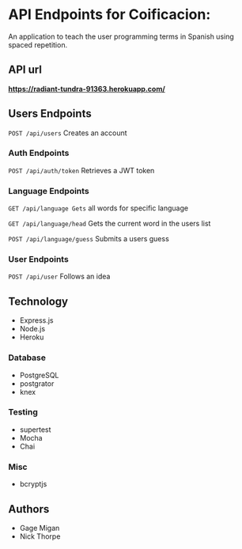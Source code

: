 # API Endpoints for Coificacion:
An application to teach the user programming terms in Spanish using spaced repetition.

## API url 
__https://radiant-tundra-91363.herokuapp.com/__ 

## Users Endpoints
`POST /api/users` Creates an account

### Auth Endpoints
`POST /api/auth/token` Retrieves a JWT token

### Language Endpoints
`GET /api/language Gets` all words for specific language

`GET /api/language/head` Gets the current word in the users list

`POST /api/language/guess` Submits a users guess

### User Endpoints
`POST /api/user` Follows an idea

## Technology
- Express.js
- Node.js
- Heroku

### Database
- PostgreSQL
- postgrator
- knex

### Testing
- supertest
- Mocha
- Chai

### Misc
- bcryptjs

## Authors
- Gage Migan
- Nick Thorpe 